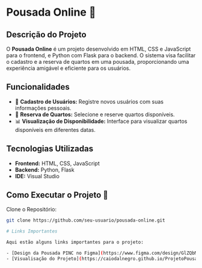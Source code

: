 # Pousada Online 🌴

## Descrição do Projeto
O **Pousada Online** é um projeto desenvolvido em HTML, CSS e JavaScript para o frontend, e Python com Flask para o backend. O sistema visa facilitar o cadastro e a reserva de quartos em uma pousada, proporcionando uma experiência amigável e eficiente para os usuários.

## Funcionalidades
- 🏨 **Cadastro de Usuários:** Registre novos usuários com suas informações pessoais.
- 📅 **Reserva de Quartos:** Selecione e reserve quartos disponíveis.
- 📊 **Visualização de Disponibilidade:** Interface para visualizar quartos disponíveis em diferentes datas.

## Tecnologias Utilizadas
- **Frontend:** HTML, CSS, JavaScript
- **Backend:** Python, Flask
- **IDE:** Visual Studio

## Como Executar o Projeto 🚀
Clone o Repositório:
```bash
git clone https://github.com/seu-usuario/pousada-online.git

# Links Importantes

Aqui estão alguns links importantes para o projeto:

- [Design da Pousada PINC no Figma](https://www.figma.com/design/GlZQbM6AardIXupL15uPoG/Pousada_PINC?node-id=1-2&t=RyWhzfUOVdN9HwEi-1)
- [Visualisação do Projeto](https://caiodalnegro.github.io/ProjetoPousada/)
